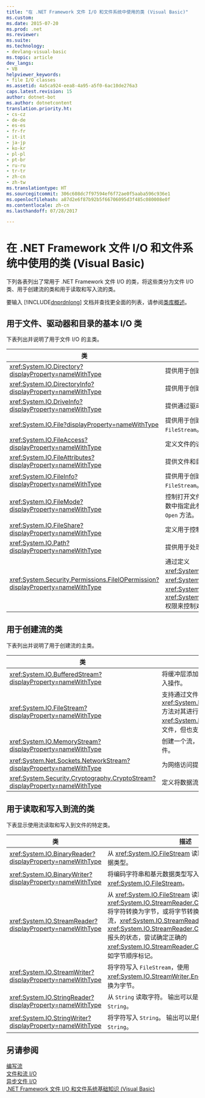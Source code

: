 ```yaml
---
title: "在 .NET Framework 文件 I/O 和文件系统中使用的类 (Visual Basic)"
ms.custom: 
ms.date: 2015-07-20
ms.prod: .net
ms.reviewer: 
ms.suite: 
ms.technology:
- devlang-visual-basic
ms.topic: article
dev_langs:
- VB
helpviewer_keywords:
- file I/O classes
ms.assetid: 4a5ca924-eea8-4a95-a5f0-6ac10de276a3
caps.latest.revision: 15
author: dotnet-bot
ms.author: dotnetcontent
translation.priority.ht:
- cs-cz
- de-de
- es-es
- fr-fr
- it-it
- ja-jp
- ko-kr
- pl-pl
- pt-br
- ru-ru
- tr-tr
- zh-cn
- zh-tw
ms.translationtype: HT
ms.sourcegitcommit: 306c608dc7f97594ef6f72ae0f5aaba596c936e1
ms.openlocfilehash: a87d2e6f87b92b5f66706095d3f485c080008e0f
ms.contentlocale: zh-cn
ms.lasthandoff: 07/28/2017

---
```

# <a name="classes-used-in-net-framework-file-io-and-the-file-system-visual-basic"></a>在 .NET Framework 文件 I/O 和文件系统中使用的类 (Visual Basic)
下列各表列出了常用于 .NET Framework 文件 I/O 的类，将这些类分为文件 I/O 类、用于创建流的类和用于读取和写入流的类。  
  
 要输入 [!INCLUDE[dnprdnlong](~/includes/dnprdnlong-md.md)] 文档并查找更全面的列表，请参阅[类库概述](https://msdn.microsoft.com/library/hfa3fa08)。  
  
## <a name="basic-io-classes-for-files-drives-and-directories"></a>用于文件、驱动器和目录的基本 I/O 类  
 下表列出并说明了用于文件 I/O 的主类。  
  
|类|描述|  
|-----------|-----------------|  
|<xref:System.IO.Directory?displayProperty=nameWithType>|提供用于创建、移动和枚举目录和子目录的静态方法。|  
|<xref:System.IO.DirectoryInfo?displayProperty=nameWithType>|提供用于创建、移动和枚举目录和子目录的实例方法。|  
|<xref:System.IO.DriveInfo?displayProperty=nameWithType>|提供通过驱动器用于创建、移动和枚举的实例方法。|  
|<xref:System.IO.File?displayProperty=nameWithType>|提供用于创建、复制、删除、移动和打开文件的静态方法，并可帮助创建 `FileStream`。|  
|<xref:System.IO.FileAccess?displayProperty=nameWithType>|定义文件的读取、写入或读/写访问权限的常量。|  
|<xref:System.IO.FileAttributes?displayProperty=nameWithType>|提供文件和目录的属性，例如 `Archive`、`Hidden` 和 `ReadOnly`。|  
|<xref:System.IO.FileInfo?displayProperty=nameWithType>|提供用于创建、复制、删除、移动和打开文件的静态方法，并可帮助创建 `FileStream`。|  
|<xref:System.IO.FileMode?displayProperty=nameWithType>|控制打开文件的方式。 在多个 `FileStream` 和 `IsolatedStorageFileStream` 的构造函数中指定此参数，此参数用于 <xref:System.IO.File> 和 <xref:System.IO.FileInfo> 的 `Open` 方法。|  
|<xref:System.IO.FileShare?displayProperty=nameWithType>|定义用于控制其他文件流可以对同一文件进行何种类型的访问的常量。|  
|<xref:System.IO.Path?displayProperty=nameWithType>|提供用于处理目录字符串的方法和属性。|  
|<xref:System.Security.Permissions.FileIOPermission?displayProperty=nameWithType>|通过定义 <xref:System.Security.Permissions.FileIOPermissionAttribute.Read%2A>、<xref:System.Security.Permissions.FileIOPermissionAttribute.Write%2A>、<xref:System.Security.Permissions.FileIOPermissionAttribute.Append%2A> 和 <xref:System.Security.Permissions.FileIOPermissionAttribute.PathDiscovery%2A> 权限来控制对文件和文件夹的访问。|  
  
## <a name="classes-used-to-create-streams"></a>用于创建流的类  
 下表列出并说明了用于创建流的主类。  
  
|类|描述|  
|-----------|-----------------|  
|<xref:System.IO.BufferedStream?displayProperty=nameWithType>|将缓冲层添加到另一个流上的读取和写入操作。|  
|<xref:System.IO.FileStream?displayProperty=nameWithType>|支持通过文件的 <xref:System.IO.FileStream.Seek%2A> 方法对其进行随机访问。 默认情况下 <xref:System.IO.FileStream> 同步打开文件，但也支持异步操作。|  
|<xref:System.IO.MemoryStream?displayProperty=nameWithType>|创建一个流，其后备存储为内存而非文件。|  
|<xref:System.Net.Sockets.NetworkStream?displayProperty=nameWithType>|为网络访问提供数据的基础流。|  
|<xref:System.Security.Cryptography.CryptoStream?displayProperty=nameWithType>|定义将数据流链接到加密转换的流。|  
  
## <a name="classes-used-to-read-from-and-write-to-streams"></a>用于读取和写入到流的类  
 下表显示使用流读取和写入到文件的特定类。  
  
|**类**|**描述**|  
|---------------|---------------------|  
|<xref:System.IO.BinaryReader?displayProperty=nameWithType>|从 <xref:System.IO.FileStream> 读取编码字符串和基元数据类型。|  
|<xref:System.IO.BinaryWriter?displayProperty=nameWithType>|将编码字符串和基元数据类型写入 <xref:System.IO.FileStream>。|  
|<xref:System.IO.StreamReader?displayProperty=nameWithType>|从 <xref:System.IO.FileStream> 读取字符，使用 <xref:System.IO.StreamReader.CurrentEncoding%2A> 将字符转换为字节，或将字节转换为字符。 对于给定的流，<xref:System.IO.StreamReader> 的构造函数基于特定 <xref:System.IO.StreamReader.CurrentEncoding%2A> 报头的状态，尝试确定正确的 <xref:System.IO.StreamReader.CurrentEncoding%2A>，如字节顺序标记。|  
|<xref:System.IO.StreamWriter?displayProperty=nameWithType>|将字符写入 `FileStream`，使用 <xref:System.IO.StreamWriter.Encoding%2A> 将字符转换为字节。|  
|<xref:System.IO.StringReader?displayProperty=nameWithType>|从 `String` 读取字符。 输出可以是任意编码中的流或 `String`。|  
|<xref:System.IO.StringWriter?displayProperty=nameWithType>|将字符写入 `String`。 输出可以是任意编码中的流或 `String`。|  
  
## <a name="see-also"></a>另请参阅  
 [编写流](https://msdn.microsoft.com/library/e4y2dch9)   
 [文件和流 I/O](https://msdn.microsoft.com/library/k3352a4t)   
 [异步文件 I/O](https://msdn.microsoft.com/library/kztecsys)   
 [.NET Framework 文件 I/O 和文件系统基础知识 (Visual Basic)](../../../../visual-basic/developing-apps/programming/drives-directories-files/basics-of-net-framework-file-io-and-the-file-system.md)

